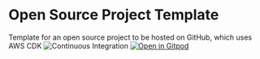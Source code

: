 # Open Source Project Template
Template for an open source project to be hosted on GitHub, which uses AWS CDK
![Continuous Integration](https://github.com/mscribe/aws-cdk-project-template/workflows/continuous%20integration/badge.svg)
[![Open in Gitpod](https://gitpod.io/button/open-in-gitpod.svg)](https://gitpod.io/#https://github.com/mscribe/aws-cdk-project-template)
